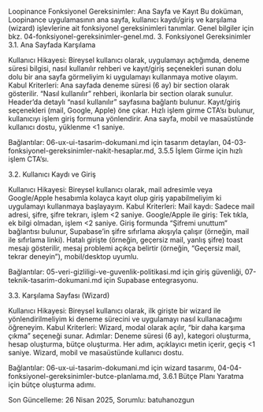 Loopinance Fonksiyonel Gereksinimler: Ana Sayfa ve Kayıt
Bu doküman, Loopinance uygulamasının ana sayfa, kullanıcı kaydı/giriş ve karşılama (wizard) işlevlerine ait fonksiyonel gereksinimleri tanımlar. Genel bilgiler için bkz. 04-fonksiyonel-gereksinimler-genel.md.
3. Fonksiyonel Gereksinimler
3.1. Ana Sayfada Karşılama

Kullanıcı Hikayesi: Bireysel kullanıcı olarak, uygulamayı açtığımda, deneme süresi bilgisi, nasıl kullanılır rehberi ve kayıt/giriş seçenekleri sunan dolu dolu bir ana sayfa görmeliyim ki uygulamayı kullanmaya motive olayım.
Kabul Kriterleri:
Ana sayfada deneme süresi (6 ay) bir section olarak gösterilir.
“Nasıl kullanılır” rehberi, ikonlarla bir section olarak sunulur.
Header’da detaylı “nasıl kullanılır” sayfasına bağlantı bulunur.
Kayıt/giriş seçenekleri (mail, Google, Apple) öne çıkar.
Hızlı işlem girme CTA’sı bulunur, kullanıcıyı işlem giriş formuna yönlendirir.
Ana sayfa, mobil ve masaüstünde kullanıcı dostu, yüklenme <1 saniye.


Bağlantılar: 06-ux-ui-tasarim-dokumani.md için tasarım detayları, 04-03-fonksiyonel-gereksinimler-nakit-hesaplar.md, 3.5.5 İşlem Girme için hızlı işlem CTA’sı.

3.2. Kullanıcı Kaydı ve Giriş

Kullanıcı Hikayesi: Bireysel kullanıcı olarak, mail adresimle veya Google/Apple hesabımla kolayca kayıt olup giriş yapabilmeliyim ki uygulamayı kullanmaya başlayayım.
Kabul Kriterleri:
Mail kaydı: Sadece mail adresi, şifre, şifre tekrarı, işlem <2 saniye.
Google/Apple ile giriş: Tek tıkla, ek bilgi olmadan, işlem <2 saniye.
Giriş formunda “Şifremi unuttum” bağlantısı bulunur, Supabase’in şifre sıfırlama akışıyla çalışır (örneğin, mail ile sıfırlama linki).
Hatalı girişte (örneğin, geçersiz mail, yanlış şifre) toast mesajı gösterilir, mesaj problemi açıkça belirtir (örneğin, “Geçersiz mail, tekrar deneyin”), mobil/desktop uyumlu.


Bağlantılar: 05-veri-gizliligi-ve-guvenlik-politikasi.md için giriş güvenliği, 07-teknik-tasarim-dokumani.md için Supabase entegrasyonu.

3.3. Karşılama Sayfası (Wizard)

Kullanıcı Hikayesi: Bireysel kullanıcı olarak, ilk girişte bir wizard ile yönlendirilmeliyim ki deneme sürecini ve uygulamayı nasıl kullanacağımı öğreneyim.
Kabul Kriterleri:
Wizard, modal olarak açılır, “bir daha karşıma çıkma” seçeneği sunar.
Adımlar: Deneme süresi (6 ay), kategori oluşturma, hesap oluşturma, bütçe oluşturma.
Her adım, açıklayıcı metin içerir, geçiş <1 saniye.
Wizard, mobil ve masaüstünde kullanıcı dostu.


Bağlantılar: 06-ux-ui-tasarim-dokumani.md için wizard tasarımı, 04-04-fonksiyonel-gereksinimler-butce-planlama.md, 3.6.1 Bütçe Planı Yaratma için bütçe oluşturma adımı.

Son Güncelleme: 26 Nisan 2025, Sorumlu: batuhanozgun
